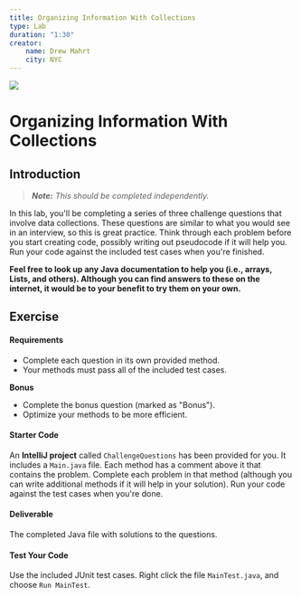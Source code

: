 ```yaml
---
title: Organizing Information With Collections
type: Lab
duration: "1:30"
creator:
    name: Drew Mahrt
    city: NYC
---
```


![](https://ga-dash.s3.amazonaws.com/production/assets/logo-9f88ae6c9c3871690e33280fcf557f33.png)

# Organizing Information With Collections

## Introduction

> ***Note:*** _This should be completed independently._

In this lab, you'll be completing a series of three challenge questions that involve data collections. These questions are similar to what you would see in an interview, so this is great practice. Think through each problem before you start creating code, possibly writing out pseudocode if it will help you. Run your code against the included test cases when you're finished.

**Feel free to look up any Java documentation to help you (i.e., arrays, Lists, and others). Although you can find answers to these on the internet, it would be to your benefit to try them on your own.**

## Exercise

#### Requirements

- Complete each question in its own provided method.
- Your methods must pass all of the included test cases.

**Bonus**
- Complete the bonus question (marked as "Bonus").
- Optimize your methods to be more efficient.

#### Starter Code

An **IntelliJ project** called `ChallengeQuestions` has been provided for you. It includes a `Main.java` file. Each method has a comment above it that contains the problem. Complete each problem in that method (although you can write additional methods if it will help in your solution). Run your code against the test cases when you're done.

#### Deliverable

The completed Java file with solutions to the questions.

#### Test Your Code

Use the included JUnit test cases. Right click the file `MainTest.java`, and choose `Run MainTest`.


